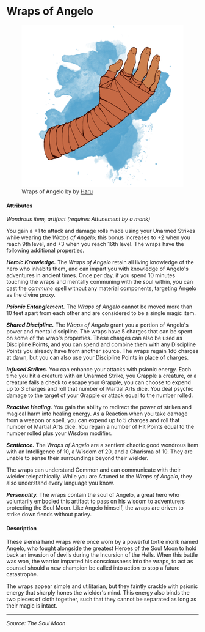 # Wraps of Angelo

<figure>
  <img src="wraps-of-angelo-haru.png" alt="Drawing of a forearm bound in orange-brown wraps covering everything but the fingers." />
  <figcaption>Wraps of Angelo by by <a href="https://twitter.com/200dollarHaru">Haru</a></figcaption>
</figure>

#### Attributes

_Wondrous item, artifact (requires Attunement by a monk)_

You gain a +1 to attack and damage rolls made using your Unarmed Strikes while wearing the _Wraps of Angelo_; this bonus increases to +2 when you reach 9th level, and +3 when you reach 16th level. The wraps have the following additional properties.

_**Heroic Knowledge.**_ The _Wraps of Angelo_ retain all living knowledge of the hero who inhabits them, and can impart you with knowledge of Angelo's adventures in ancient times. Once per day, if you spend 10 minutes touching the wraps and mentally communing with the soul within, you can cast the _commune_ spell without any material components, targeting Angelo as the divine proxy.

_**Psionic Entanglement.**_ The _Wraps of Angelo_ cannot be moved more than 10 feet apart from each other and are considered to be a single magic item.

_**Shared Discipline.**_ The _Wraps of Angelo_ grant you a portion of Angelo's power and mental discipline. The wraps have 5 charges that can be spent on some of the wrap's properties. These charges can also be used as Discipline Points, and you can spend and combine them with any Discipline Points you already have from another source. The wraps regain 1d6 charges at dawn, but you can also use your Discipline Points in place of charges.

_**Infused Strikes.**_ You can enhance your attacks with psionic energy. Each time you hit a creature with an Unarmed Strike, you Grapple a creature, or a creature fails a check to escape your Grapple, you can choose to expend up to 3 charges and roll that number of Martial Arts dice. You deal psychic damage to the target of your Grapple or attack equal to the number rolled.

_**Reactive Healing.**_ You gain the ability to redirect the power of strikes and magical harm into healing energy. As a Reaction when you take damage from a weapon or spell, you can expend up to 5 charges and roll that number of Martial Arts dice. You regain a number of Hit Points equal to the number rolled plus your Wisdom modifier.

_**Sentience.**_ The _Wraps of Angelo_ are a sentient chaotic good wondrous item with an Intelligence of 10, a Wisdom of 20, and a Charisma of 10. They are unable to sense their surroundings beyond their wielder.

The wraps can understand Common and can communicate with their wielder telepathically. While you are Attuned to the _Wraps of Angelo_, they also understand every language you know.

_**Personality.**_ The wraps contain the soul of Angelo, a great hero who voluntarily embodied this artifact to pass on his wisdom to adventurers protecting the Soul Moon. Like Angelo himself, the wraps are driven to strike down fiends without parley.

#### Description

These sienna hand wraps were once worn by a powerful tortle monk named Angelo, who fought alongside the greatest Heroes of the Soul Moon to hold back an invasion of devils during the Incursion of the Hells. When this battle was won, the warrior imparted his consciousness into the wraps, to act as counsel should a new champion be called into action to stop a future catastrophe.

The wraps appear simple and utilitarian, but they faintly crackle with psionic energy that sharply hones the wielder's mind. This energy also binds the two pieces of cloth together, such that they cannot be separated as long as their magic is intact.

---

_Source: The Soul Moon_
